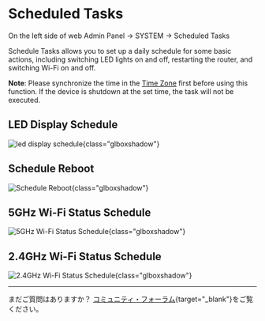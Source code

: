 # Scheduled Tasks

On the left side of web Admin Panel -> SYSTEM -> Scheduled Tasks

Schedule Tasks allows you to set up a daily schedule for some basic actions, including switching LED lights on and off, restarting the router, and switching Wi-Fi on and off.

**Note**: Please synchronize the time in the [Time Zone](time_zone.md) first before using this function. If the device is shutdown at the set time, the task will not be executed.

## LED Display Schedule

![led display schedule](https://static.gl-inet.com/docs/router/en/4/tutorials/scheduled_tasks/led_display_schedule.png){class="glboxshadow"}

## Schedule Reboot

![Schedule Reboot](https://static.gl-inet.com/docs/router/en/4/tutorials/scheduled_tasks/schedule_reboot.png){class="glboxshadow"}

## 5GHz Wi-Fi Status Schedule

![5GHz Wi-Fi Status Schedule](https://static.gl-inet.com/docs/router/en/4/tutorials/scheduled_tasks/5g_wifi_status_schedule.png){class="glboxshadow"}

## 2.4GHz Wi-Fi Status Schedule

![2.4GHz Wi-Fi Status Schedule](https://static.gl-inet.com/docs/router/en/4/tutorials/scheduled_tasks/2g_wifi_status_schedule.png){class="glboxshadow"}

---

まだご質問はありますか？ [コミュニティ・フォーラム](https://forum.gl-inet.com){target="_blank"}をご覧ください。
